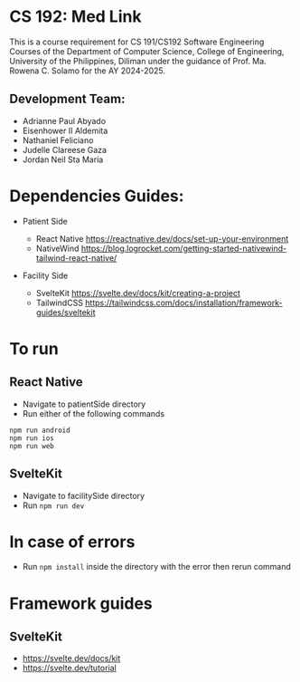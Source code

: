 # CS 192: Med Link
This is a course requirement for CS 191/CS192 Software Engineering Courses of the Department of Computer Science, College of Engineering, University of the Philippines, Diliman 
under the guidance of Prof. Ma. Rowena C. Solamo for the AY 2024-2025.

## Development Team:
- Adrianne Paul Abyado
- Eisenhower II Aldemita
- Nathaniel Feliciano
- Judelle Clareese Gaza
- Jordan Neil Sta Maria

# Dependencies Guides:
- Patient Side
	- React Native https://reactnative.dev/docs/set-up-your-environment
	- NativeWind https://blog.logrocket.com/getting-started-nativewind-tailwind-react-native/
	
- Facility Side
	- SvelteKit https://svelte.dev/docs/kit/creating-a-project
	- TailwindCSS https://tailwindcss.com/docs/installation/framework-guides/sveltekit

# To run
## React Native
- Navigate to patientSide directory
- Run either of the following commands
```
npm run android
npm run ios
npm run web
```

## SvelteKit
- Navigate to facilitySide directory
- Run ```npm run dev```

# In case of errors
- Run ```npm install``` inside the directory with the error then rerun command

# Framework guides
## SvelteKit 
- https://svelte.dev/docs/kit
- https://svelte.dev/tutorial

